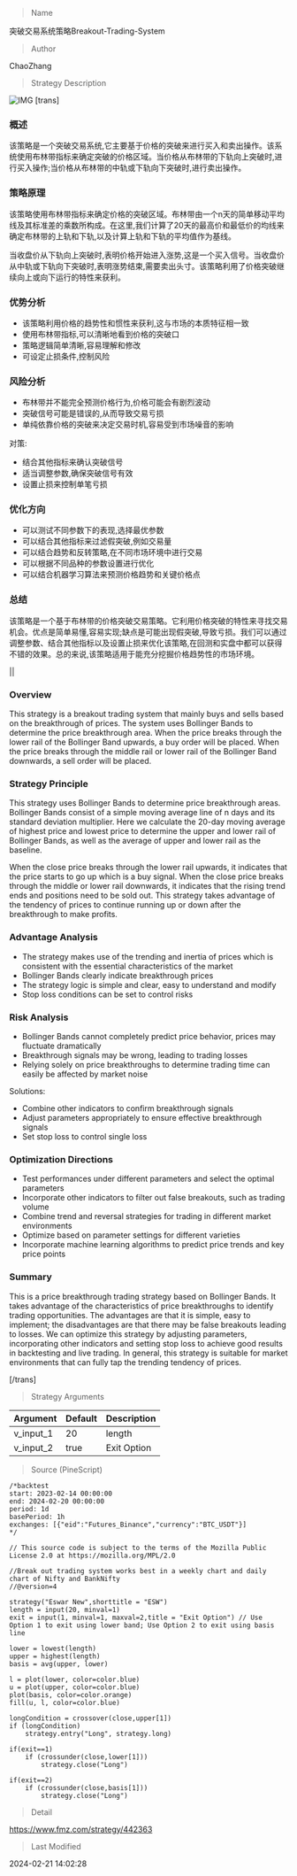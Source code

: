 
> Name

突破交易系统策略Breakout-Trading-System

> Author

ChaoZhang

> Strategy Description

![IMG](https://www.fmz.com/upload/asset/187a52fb1a583d963ba.png)
[trans]
### 概述

该策略是一个突破交易系统,它主要基于价格的突破来进行买入和卖出操作。该系统使用布林带指标来确定突破的价格区域。当价格从布林带的下轨向上突破时,进行买入操作;当价格从布林带的中轨或下轨向下突破时,进行卖出操作。

### 策略原理

该策略使用布林带指标来确定价格的突破区域。布林带由一个n天的简单移动平均线及其标准差的乘数所构成。在这里,我们计算了20天的最高价和最低价的均线来确定布林带的上轨和下轨,以及计算上轨和下轨的平均值作为基线。

当收盘价从下轨向上突破时,表明价格开始进入涨势,这是一个买入信号。当收盘价从中轨或下轨向下突破时,表明涨势结束,需要卖出头寸。该策略利用了价格突破继续向上或向下运行的特性来获利。

### 优势分析

- 该策略利用价格的趋势性和惯性来获利,这与市场的本质特征相一致
- 使用布林带指标,可以清晰地看到价格的突破口
- 策略逻辑简单清晰,容易理解和修改
- 可设定止损条件,控制风险

### 风险分析

- 布林带并不能完全预测价格行为,价格可能会有剧烈波动
- 突破信号可能是错误的,从而导致交易亏损
- 单纯依靠价格的突破来决定交易时机,容易受到市场噪音的影响

对策:

- 结合其他指标来确认突破信号
- 适当调整参数,确保突破信号有效
- 设置止损来控制单笔亏损

### 优化方向

- 可以测试不同参数下的表现,选择最优参数
- 可以结合其他指标来过滤假突破,例如交易量
- 可以结合趋势和反转策略,在不同市场环境中进行交易
- 可以根据不同品种的参数设置进行优化
- 可以结合机器学习算法来预测价格趋势和关键价格点

### 总结

该策略是一个基于布林带的价格突破交易策略。它利用价格突破的特性来寻找交易机会。优点是简单易懂,容易实现;缺点是可能出现假突破,导致亏损。我们可以通过调整参数、结合其他指标以及设置止损来优化该策略,在回测和实盘中都可以获得不错的效果。总的来说,该策略适用于能充分挖掘价格趋势性的市场环境。

||

### Overview

This strategy is a breakout trading system that mainly buys and sells based on the breakthrough of prices. The system uses Bollinger Bands to determine the price breakthrough area. When the price breaks through the lower rail of the Bollinger Band upwards, a buy order will be placed. When the price breaks through the middle rail or lower rail of the Bollinger Band downwards, a sell order will be placed.

### Strategy Principle 

This strategy uses Bollinger Bands to determine price breakthrough areas. Bollinger Bands consist of a simple moving average line of n days and its standard deviation multiplier. Here we calculate the 20-day moving average of highest price and lowest price to determine the upper and lower rail of Bollinger Bands, as well as the average of upper and lower rail as the baseline.

When the close price breaks through the lower rail upwards, it indicates that the price starts to go up which is a buy signal. When the close price breaks through the middle or lower rail downwards, it indicates that the rising trend ends and positions need to be sold out. This strategy takes advantage of the tendency of prices to continue running up or down after the breakthrough to make profits.

### Advantage Analysis

- The strategy makes use of the trending and inertia of prices which is consistent with the essential characteristics of the market
- Bollinger Bands clearly indicate breakthrough prices
- The strategy logic is simple and clear, easy to understand and modify
- Stop loss conditions can be set to control risks

### Risk Analysis 

- Bollinger Bands cannot completely predict price behavior, prices may fluctuate dramatically
- Breakthrough signals may be wrong, leading to trading losses
- Relying solely on price breakthroughs to determine trading time can easily be affected by market noise

Solutions:

- Combine other indicators to confirm breakthrough signals
- Adjust parameters appropriately to ensure effective breakthrough signals  
- Set stop loss to control single loss

### Optimization Directions

- Test performances under different parameters and select the optimal parameters
- Incorporate other indicators to filter out false breakouts, such as trading volume
- Combine trend and reversal strategies for trading in different market environments
- Optimize based on parameter settings for different varieties
- Incorporate machine learning algorithms to predict price trends and key price points

### Summary

This is a price breakthrough trading strategy based on Bollinger Bands. It takes advantage of the characteristics of price breakthroughs to identify trading opportunities. The advantages are that it is simple, easy to implement; the disadvantages are that there may be false breakouts leading to losses. We can optimize this strategy by adjusting parameters, incorporating other indicators and setting stop loss to achieve good results in backtesting and live trading. In general, this strategy is suitable for market environments that can fully tap the trending tendency of prices.

[/trans]

> Strategy Arguments



|Argument|Default|Description|
|----|----|----|
|v_input_1|20|length|
|v_input_2|true|Exit Option|


> Source (PineScript)

``` pinescript
/*backtest
start: 2023-02-14 00:00:00
end: 2024-02-20 00:00:00
period: 1d
basePeriod: 1h
exchanges: [{"eid":"Futures_Binance","currency":"BTC_USDT"}]
*/

// This source code is subject to the terms of the Mozilla Public License 2.0 at https://mozilla.org/MPL/2.0

//Break out trading system works best in a weekly chart and daily chart of Nifty and BankNifty
//@version=4

strategy("Eswar New",shorttitle = "ESW")
length = input(20, minval=1)
exit = input(1, minval=1, maxval=2,title = "Exit Option") // Use Option 1 to exit using lower band; Use Option 2 to exit using basis line

lower = lowest(length)
upper = highest(length)
basis = avg(upper, lower)

l = plot(lower, color=color.blue)
u = plot(upper, color=color.blue)
plot(basis, color=color.orange)
fill(u, l, color=color.blue)

longCondition = crossover(close,upper[1])
if (longCondition)
    strategy.entry("Long", strategy.long)

if(exit==1)
    if (crossunder(close,lower[1]))
        strategy.close("Long")

if(exit==2) 
    if (crossunder(close,basis[1]))
        strategy.close("Long")

```

> Detail

https://www.fmz.com/strategy/442363

> Last Modified

2024-02-21 14:02:28
